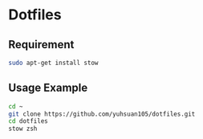 # Dotfiles

## Requirement

```bash
sudo apt-get install stow
```

## Usage Example

```bash
cd ~
git clone https://github.com/yuhsuan105/dotfiles.git
cd dotfiles
stow zsh
```

